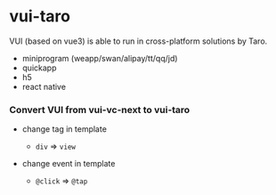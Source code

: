 # vui-taro

VUI (based on vue3) is able to run in cross-platform solutions by Taro.

- miniprogram (weapp/swan/alipay/tt/qq/jd)
- quickapp
- h5
- react native

### Convert VUI from vui-vc-next to vui-taro

- change tag in template
  - `div` => `view`

- change event in template
  - `@click` => `@tap`
